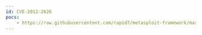 ```yaml
---
id: CVE-2012-2626
pocs:
    - https://raw.githubusercontent.com/rapid7/metasploit-framework/master/modules/auxiliary/admin/http/scrutinizer_add_user.rb
---
```

